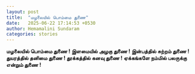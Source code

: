 ```yaml
---
layout: post
title:  "மழலையில் பொம்மை துணை"
date:   2025-06-22 17:14:53 +0530
author: Hemamalini Sundaram
categories: stories
---
```


**மழலையில் பொம்மை துணை ! இளமையில் அழகு துணை ! இன்பத்தில் சுற்றம் துணை ! துயரத்தில்
தனிமை துணை ! தூக்கத்தில் கனவு துணை ! ஏக்கங்களே நம்மில் பலருக்கு என்றும் துணை !**
